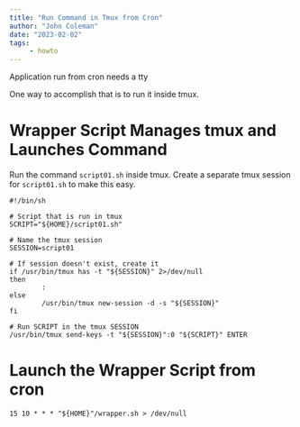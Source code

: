 ```yaml
---
title: "Run Command in Tmux from Cron"
author: "John Coleman"
date: "2023-02-02"
tags: 
     - howto
---
```


Application run from cron needs a tty

One way to accomplish that is to run it inside tmux.

# Wrapper Script Manages tmux and Launches Command

Run the command `script01.sh` inside tmux. Create a separate tmux session for `script01.sh` to make this easy.

```
#!/bin/sh

# Script that is run in tmux
SCRIPT="${HOME}/script01.sh"

# Name the tmux session
SESSION=script01

# If session doesn't exist, create it
if /usr/bin/tmux has -t "${SESSION}" 2>/dev/null
then
        :
else
        /usr/bin/tmux new-session -d -s "${SESSION}"
fi

# Run SCRIPT in the tmux SESSION
/usr/bin/tmux send-keys -t "${SESSION}":0 "${SCRIPT}" ENTER
```

# Launch the Wrapper Script from cron

`15 10 * * * "${HOME}"/wrapper.sh > /dev/null`
